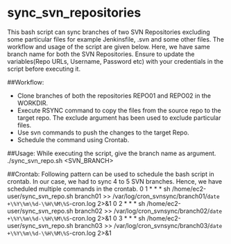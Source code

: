 # sync_svn_repositories
This bash script can sync branches of two SVN Repositories excluding some particular files for example Jenkinsfile, .svn and some other files. The workflow and usage of the script are given below. Here, we have same branch name for both the SVN Repositories. Ensure to update the variables(Repo URLs, Username, Password etc) with your credentials in the script before executing it. 

##Workflow:
- Clone branches of both the repositories REPO01 and REPO02 in the WORKDIR.
- Execute RSYNC command to copy the files from the source repo to the target repo. The exclude argument has been used to exclude particular files.
- Use svn commands to push the changes to the target Repo.
- Schedule the command using Crontab.

##Usage:
While executing the script, give the branch name as argument.
./sync_svn_repo.sh <SVN_BRANCH>

##Crontab:
Following pattern can be used to schedule the bash script in crontab. In our case, we had to sync 4 to 5 SVN branches. Hence, we have scheduled multiple commands in the crontab.
0 1 * * * sh /home/ec2-user/sync_svn_repo.sh branch01 >> /var/log/cron_svnsync/branch01/`date +\%Y\%m\%d-\%H\%M\%S`-cron.log 2>&1
0 2 * * * sh /home/ec2-user/sync_svn_repo.sh branch02 >> /var/log/cron_svnsync/branch02/`date +\%Y\%m\%d-\%H\%M\%S`-cron.log 2>&1 
0 3 * * * sh /home/ec2-user/sync_svn_repo.sh branch03 >> /var/log/cron_svnsync/branch03/`date +\%Y\%m\%d-\%H\%M\%S`-cron.log 2>&1
